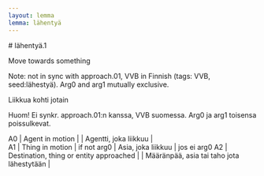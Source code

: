 ```yaml
---
layout: lemma
lemma: lähentyä
---
```


<div class="sense">
# <span class="sensename">lähentyä.1</span>

<span class="description">Move towards something</span>

Note: not in sync with approach.01, VVB in Finnish (tags: VVB, seed:lähestyä). Arg0 and arg1 mutually exclusive.

<span class="description">Liikkua kohti jotain</span>

Huom! Ei synkr. approach.01:n kanssa, VVB suomessa. Arg0 ja arg1 toisensa poissulkevat.

A0 | Agent in motion |   | Agentti, joka liikkuu |  
A1 | Thing in motion | if not arg0 | Asia, joka liikkuu | jos ei arg0
A2 | Destination, thing or entity approached |   | Määränpää, asia tai taho jota lähestytään |  

</div>

